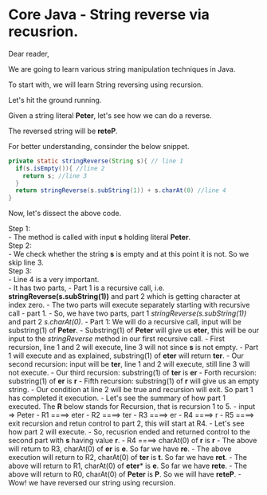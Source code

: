# Core Java - String reverse via recusrion.

Dear reader,

We are going to learn various string manipulation techniques in Java.

To start with, we will learn String reversing using recursion.

Let's hit the ground running.

Given a string literal **Peter**, let's see how we can do a reverse.

The reversed string will be **reteP**.

For better understanding, consinder the below snippet.
```java
private static stringReverse(String s){ // line 1
  if(s.isEmpty()){ //line 2
    return s; //line 3
  }
  return stringReverse(s.subString(1)) + s.charAt(0) //line 4
}
```

Now, let's dissect the above code.

Step 1:<br />
     - The method is called with input **s** holding literal **Peter**.<br />
Step 2:<br />
     - We check whether the string **s** is empty and at this point it is not. So we skip line 3.<br />
Step 3:<br />
     - Line 4 is a very important.<br />
     - It has two parts,
     - Part 1 is a recursive call, i.e. **stringReverse(s.subString(1))** and part 2 which is getting character at index zero.
     - The two parts will execute separately starting with recursive call - part 1.
     - So, we have two parts, part 1 *stringReverse(s.subString(1))* and part 2 *s.charAt(0)*.
     - Part 1: We will do a recursive call, input will be substring(1) of **Peter**.
     - Substring(1) of **Peter** will give us **eter**, this will be our input to the *stringReverse* method in our first recursive call.
     - First recursion, line 1 and 2 will execute, line 3 will not since **s** is not empty.
     - Part 1 will execute and as explained, substring(1) of **eter** will return **ter**.
     - Our second recursion: input will be **ter**, line 1 and 2 will execute, still line 3 will not execute. 
     - Our third recursion: substring(1) of **ter** is **er**
     - Forth recursion: substring(1) of **er** is **r**
     - Fifth recursion: substring(1) of **r** will give us an empty string. 
     - Our condition at line 2 will be true and recursion will exit. So part 1 has completed it execution.
     - Let's see the summary of how part 1 executed. The **R** below stands for Recursion, that is recursion 1 to 5. 
     - input => Peter
     - R1 ====> eter
     - R2 ====> ter
     - R3 ====> er
     - R4 ====> r
     - R5 ====> exit recursion and retun control to part 2, this will start at R4.
     - Let's see how part 2 will execute.
     - So, recusrion ended and returned control to the second part with **s** having value **r**. 
     - R4 ====> charAt(0) of **r** is **r**
     - The above will return to R3, charAt(0) of **er** is **e**. So far we have **re**.
     - The above execution will return to R2, charAt(0) of **ter** is **t**. So far we have **ret**.
     - The above will return to R1, charAt(0) of **eter*** is **e**. So far we have **rete**.
     - The above will return to R0, charAt(0) of **Peter** is **P**. So we will have **reteP**.
     - Wow! we have reversed our string using recursion. 
